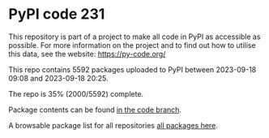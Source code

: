 # PyPI code 231

This repository is part of a project to make all code in PyPI as accessible as possible. For more information 
on the project and to find out how to utilise this data, see the website: https://py-code.org/

This repo contains 5592 packages uploaded to PyPI between 
2023-09-18 09:08 and 2023-09-18 20:25.

The repo is 35% (2000/5592) complete.

Package contents can be found [in the code branch](https://github.com/pypi-data/pypi-mirror-231/tree/code/packages).

A browsable package list for all repositories [all packages here](https://py-code.org/repositories/pypi-mirror-231).


